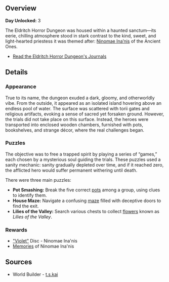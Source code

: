 <!-- title: Eldritch Horror Dungeon -->
<!-- quote: Some say I'm acting as a guide, to help them move on. But to me, I'm just keeping them company. -->
<!-- chapters: 0 -->
<!-- images: (Eldritch Horror Dungeon's Entry), (Eldritch Horror Dungeon Overview #1), (Eldritch Horror Dungeon Overview #2), (Eldritch Horror Dungeon Overview #3), (Eldritch Horror Dungeon Overview #4), (Heroes Exploring The Dungeon), (Eldritch Horror Dungeon in The Chapter 1 Trailer) -->
<!-- model: false -->

## Overview

**Day Unlocked:** 3

The Eldritch Horror Dungeon was housed within a haunted sanctum—its eerie, chilling atmosphere stood in stark contrast to the kind, sweet, and light-hearted priestess it was themed after: [Ninomae Ina’nis](#entry:ina-entry) of the Ancient Ones.

- [Read the Eldritch Horror Dungeon's Journals](#text:eldritch-horror-dungeon-lore)

## Details

### Appearance

True to its name, the dungeon exuded a dark, gloomy, and otherworldly vibe. From the outside, it appeared as an isolated island hovering above an endless pool of water. The surface was scattered with torii gates and religious artifacts, evoking a sense of sacred yet forsaken ground. However, the trials did not take place on this surface. Instead, the heroes were transported into enclosed wooden chambers, furnished with pots, bookshelves, and strange décor, where the real challenges began.

### Puzzles

The objective was to free a trapped spirit by playing a series of “games,” each chosen by a mysterious soul guiding the trials. These puzzles used a sanity mechanic: sanity gradually depleted over time, and if it reached zero, the afflicted hero would suffer permanent withering until death.

There were three main puzzles:

- **Pot Smashing:** Break the five correct [pots](https://www.youtube.com/live/N3v-MJXHQ0w?si=jWPSiUlHzjpY3R3E&t=3275) among a group, using clues to identify them.
- **House Maze:** Navigate a confusing [maze](https://www.youtube.com/live/N3v-MJXHQ0w?si=7nPVVdHr_PtQeouW&t=3540) filled with deceptive doors to find the exit.
- **Lilies of the Valley:** Search various chests to collect [flowers](https://www.youtube.com/live/N3v-MJXHQ0w?si=2D9pH-3fNKE1RX3u&t=4573) known as _Lilies of the Valley_.

### Rewards

- ["Violet"](https://www.youtube.com/watch?v=8ZdLXELdF9Q&ab_channel=NinomaeIna%27nisCh.hololive-EN) Disc - Ninomae Ina'nis
- [Memories](https://www.youtube.com/watch?v=QE5Ow4L1Zt8&pp=ygUQcmVjb2xsZWN0aW9uIGluYQ%3D%3D) of Ninomae Ina'nis

## Sources

- World Builder - [t.s.kai](https://x.com/tskai_xx/status/1830984777304015120/photo/1)
